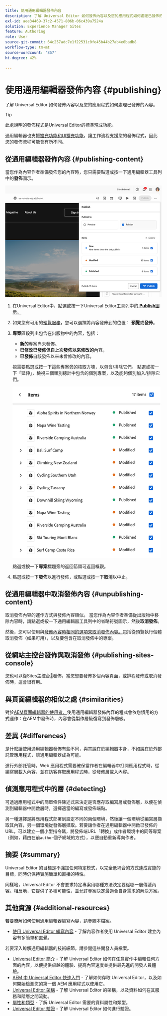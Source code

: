 ```yaml
---
title: 使用通用編輯器發佈內容
description: 了解 Universal Editor 如何發佈內容以及您的應用程式如何處理已發佈的內容。
exl-id: aee34469-37c2-4571-806b-06c439a7524a
solution: Experience Manager Sites
feature: Authoring
role: User
source-git-commit: 64c257adc7e1f22531c0fe45b44b27ab4e0badb8
workflow-type: tm+mt
source-wordcount: '857'
ht-degree: 42%

---
```



# 使用通用編輯器發佈內容 {#publishing}

了解 Universal Editor 如何發佈內容以及您的應用程式如何處理已發佈的內容。

>[!TIP]
>
>此處說明的發佈程式是Universal Editor的標準現成功能。
>
>通用編輯器也支援[擴充功能和UI擴充功能](/help/implementing/universal-editor/extending.md)，讓工作流程支援您的發佈程式，因此您的發佈流程可能會有所不同。

## 從通用編輯器發佈內容 {#publishing-content}

當您作為內容作者準備發佈您的內容時，您只需要點選或按一下通用編輯器工具列中的&#x200B;**發佈**&#x200B;圖示。

![正在發佈頁面](assets/publish-menu.png)

1. 在Universal Editor中，點選或按一下Universal Editor工具列中的[ **Publish**&#x200B;圖示。](/help/sites-cloud/authoring/universal-editor/navigation.md#publish)
1. 如果您有可用的[預覽服務](/help/sites-cloud/authoring/sites-console/previewing-content.md)，您可以選擇將內容發佈到的位置： **預覽**&#x200B;或&#x200B;**發佈**。
1. **專案**&#x200B;區段列出包含在出版物中的內容，包括：
   * **新的**&#x200B;專案尚未發佈。
   * **已修改已發佈但自上次發佈以來修改的**&#x200B;內容。
   * **已發佈**&#x200B;自該發佈以來未曾修改的內容。

   視需要點選或按一下這些專案旁的核取方塊，以包含/排除它們。 點選或按一下「延伸&#x200B;**&#x200B;**」，檢視三個類別總計中包含的個別專案，以及能夠個別加入/排除它們。

   ![發佈專案](assets/publish-items.png)

   點選或按一下&#x200B;**專案**&#x200B;標題旁的返回箭頭可返回概觀。

1. 點選或按一下&#x200B;**發佈**&#x200B;以進行發佈，或點選或按一下&#x200B;**取消**&#x200B;以中止。

## 從通用編輯器中取消發佈內容 {#unpublishing-content}

取消發佈內容的運作方式與發佈內容類似。 當您作為內容作者準備從出版物中移除內容時，請點選或按一下通用編輯器工具列中的省略符號圖示，然後&#x200B;**取消發佈**。

然後，您可以使用與[發佈內容時相同的選項來取消發佈內容。](#publishing-content)包括從預覽執行個體取消發佈（如果可用），以及要包含在取消發佈中的專案。

## 從網站主控台發佈與取消發佈 {#publishing-sites-console}

您也可以從Sites主控台[&#128279;](/help/sites-cloud/authoring/sites-console/publishing-pages.md)發佈，當您想要發佈多個內容頁面，或排程發佈或取消發佈時，這會很有用。

## 與頁面編輯器的相似之處 {#similarities}

對於[AEM頁面編輯器的使用者，](/help/sites-cloud/authoring/page-editor/introduction.md)使用通用編輯器發佈內容的程式會依您慣用的方式運作：在AEM中發佈時，內容會從製作層級復寫到發佈層級。

## 差異 {#differences}

是什麼讓使用通用編輯器發佈有些不同，與其說在於編輯器本身，不如說在於外部託管應用程式，讓通用編輯器成為可能。

進行外部託管時，Web 應用程式需要確保當作者在編輯器中打開應用程式時，從編寫層載入內容，並在訪客存取應用程式時，從發佈層載入內容。

## 偵測應用程式中的層 {#detecting}

可透過應用程式中的簡單條件陳述式來決定是否應存取編寫層或發佈層，以便在偵測到編輯器中開啟層時，選擇適當的編寫或發佈端點。

另一種選擇是將應用程式部署到設定不同的兩個環境，然後讓一個環境從編寫層擷取其內容，另一個環境從發佈層擷取。若要讓作者在通用編輯器中開啟已發佈的URL，可以建立一個小型指令碼，將發佈端URL「轉換」成作者環境中的同等專案（例如，藉由在前`author`個子網域的方式），以便自動重新導向作者。

## 摘要 {#summary}

Universal Editor 的目標是不強加任何特定模式，以完全低耦合的方式達成實施的目標，同時仍保持實施簡單和直接的特性。

同樣地，Universal Editor 不會要求特定專案用哪種方法決定要從哪一層傳遞內容。相反地，它提供了多種可能性，並允許專案決定最適合自身需求的解決方案。

## 其他資源 {#additional-resources}

若要瞭解如何使用通用編輯器編寫內容，請參閱本檔案。

* [使用 Universal Editor 編寫內容](authoring.md) - 了解內容作者使用 Universal Editor 建立內容有多簡單和直覺。

若要深入瞭解通用編輯器的技術細節，請參閱這些開發人員檔案。

* [Universal Editor 簡介](/help/implementing/universal-editor/introduction.md) - 了解 Universal Editor 如何在任意實作中編輯任何方面的內容，以便提供卓越的體驗、提高內容速度並提供最先進的開發人員體驗。
* [AEM 中 Universal Editor 快速入門](/help/implementing/universal-editor/getting-started.md) - 了解如何存取 Universal Editor，以及如何開始檢測您的第一個 AEM 應用程式以使用它。
* [Universal Editor 架構](/help/implementing/universal-editor/architecture.md) - 了解 Universal Editor 的架構，以及資料如何在其服務和階層之間流動。
* [屬性和類型](/help/implementing/universal-editor/attributes-types.md) - 了解 Universal Editor 需要的資料屬性和類型。
* [Universal Editor 驗證](/help/implementing/universal-editor/authentication.md) - 了解 Universal Editor 如何進行驗證。
